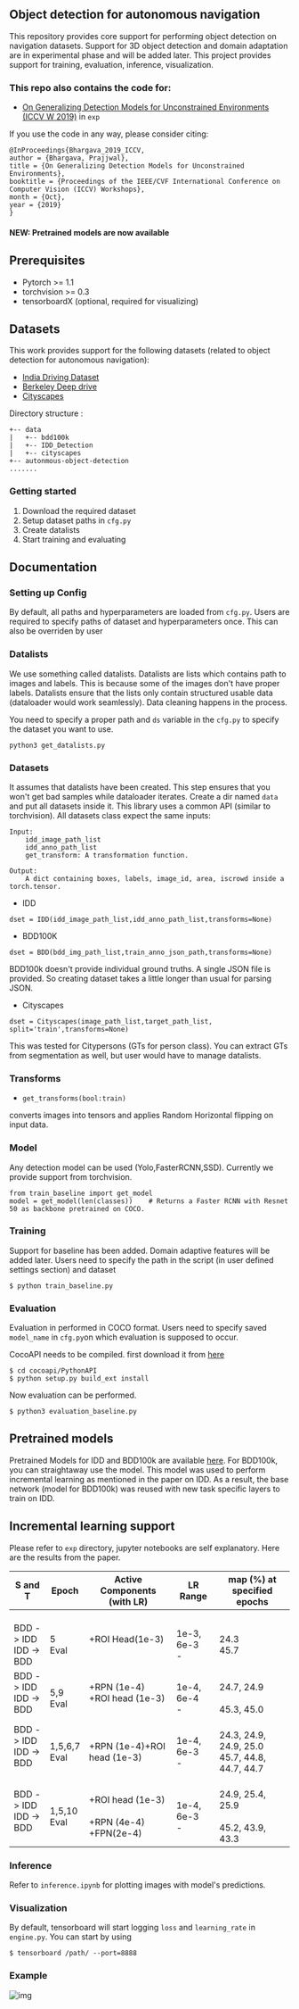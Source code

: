 ## Object detection for autonomous navigation 
This repository provides core support for performing object detection on navigation datasets. Support for 3D object detection and domain adaptation are in experimental phase and will be added later. This project provides support for training, evaluation, inference, visualization.

### This repo also contains the code for:
- [On Generalizing Detection Models for Unconstrained Environments (ICCV W 2019)](https://arxiv.org/abs/1909.13080) in `exp`

If you use the code in any way, please consider citing:
```
@InProceedings{Bhargava_2019_ICCV,
author = {Bhargava, Prajjwal},
title = {On Generalizing Detection Models for Unconstrained Environments},
booktitle = {Proceedings of the IEEE/CVF International Conference on Computer Vision (ICCV) Workshops},
month = {Oct},
year = {2019}
}
```

#### NEW: Pretrained models are now available

## Prerequisites
- Pytorch >= 1.1
- torchvision >= 0.3
- tensorboardX (optional, required for visualizing)

## Datasets
This work provides support for the following datasets (related to object detection for autonomous navigation):
- [India Driving Dataset](https://idd.insaan.iiit.ac.in/)
- [Berkeley Deep drive](https://bdd-data.berkeley.edu/)
- [Cityscapes](https://www.cityscapes-dataset.com/) 

Directory structure :
```
+-- data
|   +-- bdd100k
|   +-- IDD_Detection
|   +-- cityscapes
+-- autonmous-object-detection
.......
```
### Getting started
1. Download the required dataset
2. Setup dataset paths in `cfg.py`
3. Create datalists
4. Start training and evaluating

## Documentation

### Setting up Config
By default, all paths and hyperparameters are loaded from `cfg.py`. Users are required to specify paths of dataset and hyperparameters once.
This can also be overriden by user 

### Datalists
We use something called datalists. Datalists are lists which contains path to images and labels. This is because some of the images don't have proper labels. Datalists ensure that the lists only contain structured usable data (dataloader would work seamlessly). Data cleaning happens in the process.

You need to specify a proper path and `ds` variable in the `cfg.py` to specify the dataset you want to use.
```
python3 get_datalists.py
```

### Datasets
It assumes that datalists have been created. This step ensures that you won't get bad samples while dataloader iterates. Create a dir named `data` and put all datasets inside it.
This library uses a common API (similar to torchvision). 
All datasets class expect the same inputs:
```
Input:
    idd_image_path_list
    idd_anno_path_list
    get_transform: A transformation function.
```
```
Output:
    A dict containing boxes, labels, image_id, area, iscrowd inside a torch.tensor.
```
- IDD

```
dset = IDD(idd_image_path_list,idd_anno_path_list,transforms=None)
```

- BDD100K 

```
dset = BDD(bdd_img_path_list,train_anno_json_path,transforms=None)
```

BDD100k doesn't provide individual ground truths. A single JSON file is provided. So creating dataset takes a little longer than usual for parsing JSON.

- Cityscapes

```
dset = Cityscapes(image_path_list,target_path_list, split='train',transforms=None)
```

This was tested for Citypersons (GTs for person class). You can extract GTs from segmentation as well, but user would have to manage datalists.

### Transforms
- ```get_transforms(bool:train)```

converts images into tensors and applies Random Horizontal flipping on input data.

### Model
Any detection model can be used (Yolo,FasterRCNN,SSD). Currently we provide support from torchvision.

```
from train_baseline import get_model
model = get_model(len(classes))    # Returns a Faster RCNN with Resnet 50 as backbone pretrained on COCO.
```

### Training
Support for baseline has been added. Domain adaptive features will be added later.
Users need to specify the path in the script (in user defined settings section) and dataset 

```
$ python train_baseline.py
```

### Evaluation
Evaluation in performed in COCO format. Users need to specify saved `model_name` in `cfg.py`on which evaluation is supposed to occur.

CocoAPI needs to be compiled. first download it from [here](https://github.com/cocodataset/cocoapi)
```
$ cd cocoapi/PythonAPI
$ python setup.py build_ext install
```

Now evaluation can be performed.

```
$ python3 evaluation_baseline.py
```

## Pretrained models
Pretrained Models for IDD and BDD100k are available [here](https://drive.google.com/open?id=1EGMce4aHlo7QpvMsxXgato87gQo8aYrk). For BDD100k, you can straightaway use the model. This model was used to perform incremental learning as mentioned in the paper on IDD. As a result, the base network (model for BDD100k) was reused with new task specific layers to train on IDD. 

## Incremental learning support
Please refer to `exp` directory, jupyter notebooks are self explanatory. Here are the results from the paper.

| S and T                      | Epoch               | Active Components (with LR)                            | LR Range            | map (%) at specified epochs                          |
|------------------------------|---------------------|--------------------------------------------------------|---------------------|------------------------------------------------------|
| <br>BDD -> IDD<br>IDD -> BDD | <br>5<br>Eval       | +ROI Head(1e-3)                                        | <br>1e-3, 6e-3<br>- | <br>24.3<br>45.7                                     |
| BDD -> IDD<br>IDD -> BDD     | <br>5,9<br>Eval     | +RPN (1e-4)<br>+ROI head (1e-3)                        | <br>1e-4, 6e-4<br>- | <br>24.7, 24.9<br><br>45.3, 45.0<br>                 |
| BDD -> IDD<br>IDD -> BDD     | <br>1,5,6,7<br>Eval | <br>+RPN (1e-4)+ROI head (1e-3)                        | <br>1e-4, 6e-3<br>- | <br>24.3, 24.9, 24.9, 25.0<br>45.7, 44.8, 44.7, 44.7 |
| BDD -> IDD<br>IDD -> BDD     | <br>1,5,10<br>Eval  | <br>+ROI head (1e-3)<br><br>+RPN (4e-4) +FPN(2e-4)<br> | <br>1e-4, 6e-3<br>- | <br>24.9, 25.4, 25.9<br><br>45.2, 43.9, 43.3<br>     |

### Inference

Refer to `inference.ipynb` for plotting images with model's predictions.

### Visualization

By default, tensorboard will start logging `loss` and `learning_rate` in `engine.py`. You can start by using
```
$ tensorboard /path/ --port=8888
```

### Example

![img](assets/eval_baseline_idd.png)
